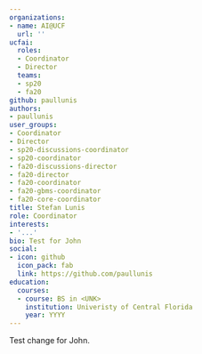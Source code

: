 ```yaml
---
organizations:
- name: AI@UCF
  url: ''
ucfai:
  roles:
  - Coordinator
  - Director
  teams:
  - sp20
  - fa20
github: paullunis
authors:
- paullunis
user_groups:
- Coordinator
- Director
- sp20-discussions-coordinator
- sp20-coordinator
- fa20-discussions-director
- fa20-director
- fa20-coordinator
- fa20-gbms-coordinator
- fa20-core-coordinator
title: Stefan Lunis
role: Coordinator
interests:
- '...'
bio: Test for John
social:
- icon: github
  icon_pack: fab
  link: https://github.com/paullunis
education:
  courses:
  - course: BS in <UNK>
    institution: Univeristy of Central Florida
    year: YYYY
---
```

Test change for John.